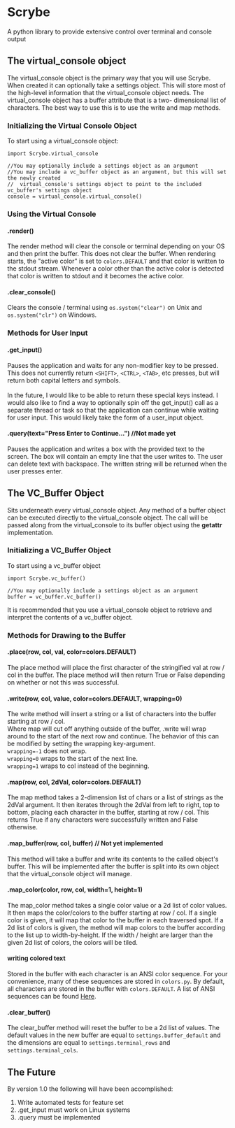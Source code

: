 # Scrybe
A python library to provide extensive control over terminal and console output

## The virtual_console object
The virtual_console object is the primary way that you will use Scrybe.
When created it can optionally take a settings object.  This will store most of the high-level
information that the virtual_console object needs.  The virtual_console object has a buffer attribute that is a two-
dimensional list of characters.  The best way to use this is to use the write and map methods.

### Initializing the Virtual Console Object
To start using a virtual_console object: 
```
import Scrybe.virtual_console

//You may optionally include a settings object as an argument
//You may include a vc_buffer object as an argument, but this will set the newly created
//  virtual_console's settings object to point to the included vc_buffer's settings object
console = virtual_console.virtual_console()
```

### Using the Virtual Console

#### .render()
The render method will clear the console or terminal depending on your OS and then print the buffer.
This does not clear the buffer.  When rendering starts, the "active color" is set to `colors.DEFAULT` 
and that color is written to the stdout stream.  Whenever a color other than the active color is detected 
that color is written to stdout and it becomes the active color.

#### .clear_console()
Clears the console / terminal using `os.system("clear")` on Unix and `os.system("clr")` on Windows.

### Methods for User Input

#### .get_input()
Pauses the application and waits for any non-modifier key to be pressed.  This does not currently return 
`<SHIFT>`, `<CTRL>`, `<TAB>`, etc presses, but will return both capital letters and symbols.  
<br>In the future, I would like to be able to return these special keys instead.  I would also like to 
find a way to optionally spin off the get_input() call as a separate thread or task so that the application 
can continue while waiting for user input.  This would likely take the form of a user_input object.

#### .query(text="Press Enter to Continue...") //Not made yet
Pauses the application and writes a box with the provided text to the screen.  The box will contain an empty 
line that the user writes to.  The user can delete text with backspace.  The written string will be returned 
when the user presses enter.

## The VC_Buffer Object
Sits underneath every virtual_console object.  Any method of a buffer object can be executed directly to the 
virtual_console object.  The call will be passed along from the virtual_console to its buffer object using
the __getattr__ implementation.

### Initializing a VC_Buffer Object
To start using a vc_buffer object
```
import Scrybe.vc_buffer()

//You may optionally include a settings object as an argument
buffer = vc_buffer.vc_buffer()
```
It is recommended that you use a virtual_console object to retrieve and interpret the contents of a vc_buffer object.

### Methods for Drawing to the Buffer

#### .place(row, col, val, color=colors.DEFAULT)
The place method will place the first character of the stringified val at row / col in the buffer.
The place method will then return True or False depending on whether or not this was successful.

#### .write(row, col, value, color=colors.DEFAULT, wrapping=0)
The write method will insert a string or a list of characters into the buffer starting at row / col.  
Where map will cut off anything outside of the buffer, .write will wrap around to the start of the 
next row and continue.  The behavior of this can be modified by setting the wrapping key-argument.
<br>`wrapping=-1` does not wrap.
<br>`wrapping=0` wraps to the start of the next line.
<br>`wrapping=1` wraps to col instead of the beginning.

#### .map(row, col, 2dVal, color=colors.DEFAULT)
The map method takes a 2-dimension list of chars or a list of strings as the 2dVal argument.
It then iterates through the 2dVal from left to right, top to bottom, placing each character
in the buffer, starting at row / col.  This returns True if any characters were successfully 
written and False otherwise.

#### .map_buffer(row, col, buffer) // Not yet implemented
This method will take a buffer and write its contents to the called object's buffer.  This 
will be implemented after the buffer is split into its own object that the virtual_console 
object will manage.

#### .map_color(color, row, col, width=1, height=1)
The map_color method takes a single color value or a 2d list of color values.  It then maps
the color/colors to the buffer starting at row / col.  If a single color is given, it will
map that color to the buffer in each traversed spot.  If a 2d list of colors is given, the
method will map colors to the buffer according to the list up to width-by-height.  If the
width / height are larger than the given 2d list of colors, the colors will be tiled.

#### writing colored text
Stored in the buffer with each character is an ANSI color sequence.  For your convenience, 
many of these sequences are stored in `colors.py`.  By default, all characters are stored 
in the buffer with `colors.DEFAULT`.  A list of ANSI sequences can be found [Here](http://bluesock.org/~willg/dev/ansi.html).

#### .clear_buffer()
The clear_buffer method will reset the buffer to be a 2d list of values.  The default values in the
new buffer are equal to `settings.buffer_default` and the dimensions are equal to `settings.terminal_rows`
and `settings.terminal_cols`.

## The Future
By version 1.0 the following will have been accomplished:
1. Write automated tests for feature set
2. .get_input must work on Linux systems
3. .query must be implemented
